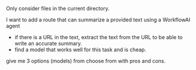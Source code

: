 Only consider files in the current directory.

I want to add a route that can summarize a provided text using a WorkflowAI agent

- if there is a URL in the text, extract the text from the URL to be able to write an accurate summary.
- find a model that works well for this task and is cheap.

give me 3 options (models) from choose from with pros and cons.
